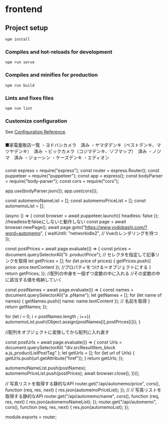# frontend

## Project setup
```
npm install
```

### Compiles and hot-reloads for development
```
npm run serve
```

### Compiles and minifies for production
```
npm run build
```

### Lints and fixes files
```
npm run lint
```

### Customize configuration
See [Configuration Reference](https://cli.vuejs.org/config/).

###
■家電量販店一覧
・ヨドバシカメラ　済み
・ヤマダデンキ（ベストデンキ、マツヤデンキ）　済み
・ビックカメラ（コジマデンキ、ソフマップ）　済み
・ノジマ　済み
・ジョーシン
・ケーズデンキ
・エディオン

###
const express = require("express");
const router = express.Router();
const puppeteer = require("puppeteer");
const app = express();
const bodyParser = require("body-parser");
const cors = require("cors");

app.use(bodyParser.json());
app.use(cors());

const automemoNameList = [];
const automemoPriceList = [];
const automemoList = [];

(async () => {
  const browser = await puppeteer.launch({ headless: false });
  //headlessをfalseにしないと動作しない
  const page = await browser.newPage();
  await page.goto("https://www.yodobashi.com/?word=automemo", {
    waitUntil: "networkidle2",
    // Vueのレンダリングを待つ
  });

  const postPrices = await page.evaluate(() => {
    const prices = document.querySelectorAll("li .productPrice"); // セレクタを指定して記事リンクを取得
    let getPrices = [];
    for (let price of prices) {
      getPrices.push({ price: price.textContent });
      //プロパティをつける＝オブジェクトにする
    }
    return getPrices;
  });
  //配列の中身を一個ずつ変数の中に入れる
  //その変数の中に該当する値を格納していく

  const postNames = await page.evaluate(() => {
    const names = document.querySelectorAll("a .pName");
    let getNames = [];
    for (let name of names) {
      getNames.push({ name: name.textContent }); // 名前を取得
    }
    return getNames;
  });

  for (let i = 0; i < postNames.length ; i++){
    automemoList.push(Object.assign(postNames[i],postPrices[i]));
  }
  
//配列をオブジェクトに変換してから配列に入れ直す


  const postUrls = await page.evaluate(() => {
    const Urls = document.querySelectorAll(
      "div.srcResultItem_block a.js_productListPostTag"
    );
    let getUrls = [];
    for (let url of Urls) {
      getUrls.push(url.getAttribute("href")); 
    }
    return getUrls;
  });

  automemoNameList.push(postNames);
  automemoPriceList.push(postPrices);
  await browser.close();
})();

// 写真リストを取得する静的なAPI
router.get("/api/automemo/price", cors(), function (req, res, next) {
  res.json(automemoPriceList);
});
// // 写真リストを取得する静的なAPI
router.get("/api/automemo/name", cors(), function (req, res, next) {
  res.json(automemoNameList);
});
router.get("/api/automemo", cors(), function (req, res, next) {
  res.json(automemoList);
});


module.exports = router;




